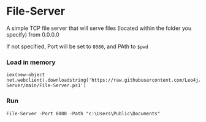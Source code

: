 # File-Server
A simple TCP file server that will serve files (located within the folder you specify) from 0.0.0.0

If not specified, Port will be set to `8080`, and PAth to `$pwd`

### Load in memory
```
iex(new-object net.webclient).downloadstring('https://raw.githubusercontent.com/Leo4j/File-Server/main/File-Server.ps1')
```

### Run
```
File-Server -Port 8080 -Path "c:\Users\Public\Documents"
```
